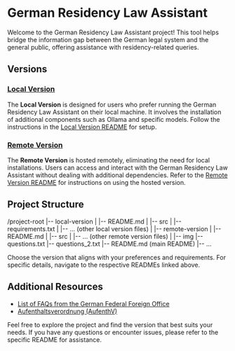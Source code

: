 # German Residency Law Assistant

Welcome to the German Residency Law Assistant project! This tool helps bridge the information gap between the German legal system and the general public, offering assistance with residency-related queries.

## Versions

### [Local Version](./local-version/README.md)

The **Local Version** is designed for users who prefer running the German Residency Law Assistant on their local machine. It involves the installation of additional components such as Ollama and specific models. Follow the instructions in the [Local Version README](./local-version/README.md) for setup.

### [Remote Version](./remote-version/README.md)

The **Remote Version** is hosted remotely, eliminating the need for local installations. Users can access and interact with the German Residency Law Assistant without dealing with additional dependencies. Refer to the [Remote Version README](./remote-version/README.md) for instructions on using the hosted version.

## Project Structure

/project-root
|-- local-version
| |-- README.md
| |-- src
| |-- requirements.txt
| |-- ... (other local version files)
|
|-- remote-version
| |-- README.md
| |-- src
| |-- ... (other remote version files)
|
|-- img
|-- questions.txt
|-- questions_2.txt
|-- README.md (main README)
|-- ...


Choose the version that aligns with your preferences and requirements. For specific details, navigate to the respective READMEs linked above.

## Additional Resources

- [List of FAQs from the German Federal Foreign Office](https://www.auswaertiges-amt.de/en/visa-service/buergerservice/faq/-/606852?openAccordionId=item-606664-0-panel)
- [Aufenthaltsverordnung (AufenthV)](https://www.gesetze-im-internet.de/aufenthv/BJNR294510004.html)

Feel free to explore the project and find the version that best suits your needs. If you have any questions or encounter issues, please refer to the specific README for assistance.
